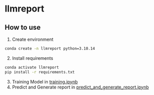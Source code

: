 # llmreport

## How to use
1. Create environment
```bash
conda create -n llmreport python=3.10.14
```
2. Install requirements
```bash
conda activate llmreport
pip install -r requirements.txt
```
3. Training Model in [training.ipynb](training.ipynb)
4. Predict and Generate report in [predict_and_generate_report.ipynb](predict_and_generate_report.ipynb)